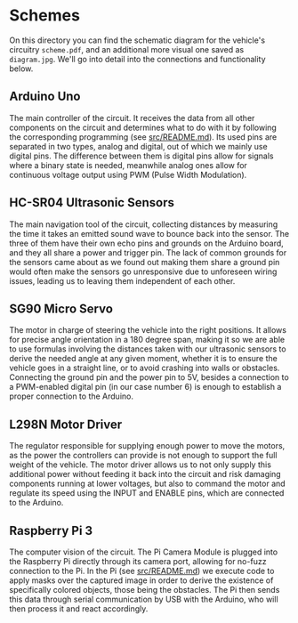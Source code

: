 # Schemes
On this directory you can find the schematic diagram for the vehicle's circuitry `scheme.pdf`, and an additional more visual 
one saved as `diagram.jpg`. We'll go into detail into the connections and functionality below.

## Arduino Uno
The main controller of the circuit. It receives the data from all other components on the circuit and determines what to do 
with it by following the corresponding programming (see [src/README.md](/src/README.md)). Its used pins are separated in two 
types, analog and digital, out of which we mainly use digital pins. The difference between them is digital pins allow for 
signals where a binary state is needed, meanwhile analog ones allow for continuous voltage output using PWM (Pulse Width 
Modulation).

## HC-SR04 Ultrasonic Sensors
The main navigation tool of the circuit, collecting distances by measuring the time it takes an emitted sound wave to bounce 
back into the sensor. The three of them have their own echo pins and grounds on the Arduino board, and they all share a power 
and trigger pin. The lack of common grounds for the sensors came about as we found out making them share a ground pin would 
often make the sensors go unresponsive due to unforeseen wiring issues, leading us to leaving them independent of each other.

## SG90 Micro Servo
The motor in charge of steering the vehicle into the right positions. It allows for precise angle orientation in a 180 degree 
span, making it so we are able to use formulas involving the distances taken with our ultrasonic sensors to derive the needed
angle at any given moment, whether it is to ensure the vehicle goes in a straight line, or to avoid crashing into walls or 
obstacles. Connecting the ground pin and the power pin to 5V, besides a connection to a PWM-enabled digital pin (in our case 
number 6) is enough to establish a proper connection to the Arduino.

## L298N Motor Driver
The regulator responsible for supplying enough power to move the motors, as the power the controllers can provide is not 
enough to support the full weight of the vehicle. The motor driver allows us to not only supply this additional power without
feeding it back into the circuit and risk damaging components running at lower voltages, but also to command the motor and
regulate its speed using the INPUT and ENABLE pins, which are connected to the Arduino.

## Raspberry Pi 3	
The computer vision of the circuit. The Pi Camera Module is plugged into the Raspberry Pi directly through its camera port, 
allowing for no-fuzz connection to the Pi. In the Pi (see [src/README.md](/src/README.md)) we execute code to apply masks over 
the captured image in order to derive the existence of specifically colored objects, those being the obstacles. The Pi then 
sends this data through serial communication by USB with the Arduino, who will then process it and react accordingly. 
